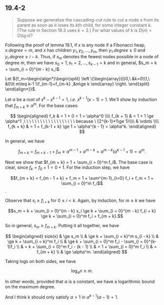 ## 19.4-2

> Suppose we generalize the cascading-cut rule to cut a node $x$ from its parent as soon as it loses its $k$th child, for some integer constant $k$. (The rule in Section 19.3 uses $k = 2$.) For what values of $k$ is $D(n) = O(\lg n)$?

Following the proof of lemma 19.1, if $x$ is any node if a Fibonacci heap, $x.degree = m$, and $x$ has children $y_1, y_2, \ldots, y_m$, then $y_1.degree \ge 0$ and $y_i.degree \ge i - k$. Thus, if $s_m$ denotes the fewest nodes possible in a node of degree $m$, then we have $s_0 = 1, s_1 = 2, \ldots, s_{k - 1} = k$ and in general, $s_m = k + \sum_{i = 0}^{m - k} s_i$.

Let ${f_m=\begin{align*}\begin{split} \left \{\begin{array}{l}0,\ &k=0\\1,\ &0\lt m\leq k-1 \\f_{m-1}+f_{m-k} ,&m\ge k \end{array} \right. \end{split} \end{align*}}$. 

Let $\alpha$ be a root of $x^k - x^{k - 1} = 1,\ i.e. \ x^{k-1}(x-1)=1$. We'll show by induction that $f_{m + k} \ge \alpha^m$. For the base cases:

$$
\begin{aligned}
      f_k & = 1 + 0 = 1 = \alpha^0 \\\\
	  f_{k + 1} & = 1 + 1 \ge \alpha^1 ,\ \ \  \ \ \ \ \ \ \ \ \  \ \ \ \  \ \ \ because \ {2^{k-1}*1\ge 1}\\\\
          & \vdots \\\\
f_{k + k} & = 1 + f_{k-1 + k} \ge 1 + \alpha^{k - 1} = \alpha^k.
\end{aligned}
$$

In general, we have

$$f_{m + k} = f_{m + k - 1} + f_m \ge \alpha^{m - 1} + \alpha^{m - k}  = \alpha^{m - k}(\alpha^{k - 1} + 1) = \alpha^m.$$

Next we show that $f_{m + k} = 1 + \sum_{i = 0}^m f_i$. The base case is clear, since $f_k = f_0 + 1 = 0 + 1$. For the induction step, we have

$$f_{m + k} = f_{m - 1 + k} + f_m = 1 + \sum^{m-1}_{i=0} f_i + f_m = 1 + \sum_{i = 0}^m f_i$$.

Observe that $s_i \ge f_{i + k}$ for $0 \le i < k$. Again, by induction, for $m \ge k$ we have

$$s_m = k + \sum_{i = 0}^{m - k} s_i \ge k + \sum_{i = 0}^{m - k} f_{i + k} \ge k + \sum_{i = 0}^m f_i = f_{m + k}.$$

So in general, $s_m \ge f_{m + k}$. Putting it all together, we have

$$
\begin{aligned}
size(x) & \ge s_m \\
        & \ge k + \sum_{i = k}^m s_{i - k} \\
        & \ge k + \sum_{i = k}^m f_i \\
        & \ge k + \sum_{i = 0}^m f_i - \sum_{i = 0}^{k-1}f_i \\
        & = k + \sum_{i = 0}^m f_i - (k - 1) \\
        & = 1 + \sum_{i = 0}^m f_i \\
        & = f_{m + k} \\
        & \ge \alpha^m.
\end{aligned}
$$

Taking logs on both sides, we have

$$\log_\alpha n \ge m.$$

In other words, provided that $\alpha$ is a constant, we have a logarithmic bound on the maximum degree.

And I think k should only satisfy $\alpha\gt 1$ in  $\alpha^{k-1}(\alpha-1)=1$.
